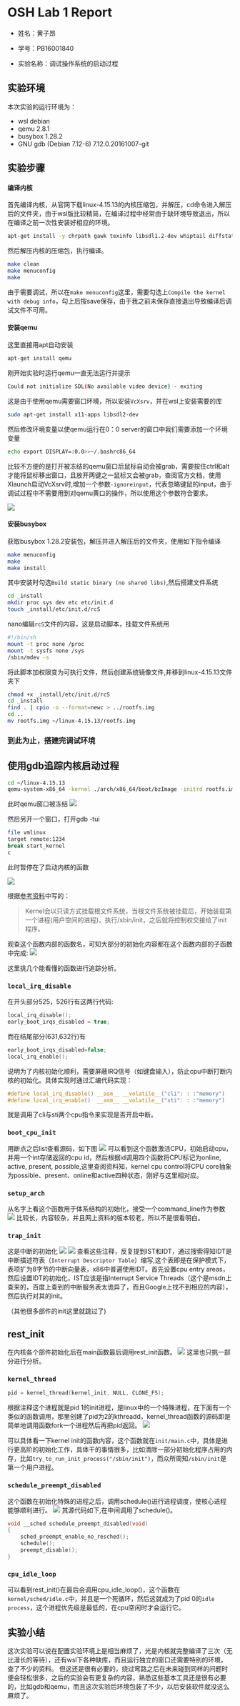 # OSH Lab 1 Report
* 姓名：黄子昂 

* 学号：PB16001840 

* 实验名称：调试操作系统的启动过程 

## 实验环境

本次实验的运行环境为：
- wsl debian
- qemu 2.8.1
- busybox 1.28.2
- GNU gdb (Debian 7.12-6) 7.12.0.20161007-git

## 实验步骤

#### 编译内核

首先编译内核，从官网下载linux-4.15.13的内核压缩包，并解压，cd命令进入解压后的文件夹，由于wsl版比较精简，在编译过程中经常由于缺环境导致退出，所以在编译之前一次性安装好相应的环境。

```bash
apt-get install -y chrpath gawk texinfo libsdl1.2-dev whiptail diffstat cpio libssl-dev

```

然后解压内核的压缩包，执行编译。

```bash
make clean
make menuconfig
make
```
由于需要调试，所以在`make menuconfig`这里，需要勾选上`Compile the kernel with debug info`，勾上后按save保存，由于我之前未保存直接退出导致编译后调试文件不可用。


#### 安装qemu

这里直接用apt自动安装
```bash
apt-get install qemu
```

刚开始实验时运行qemu一直无法运行并提示
```bash
Could not initialize SDL(No available video device) - exiting
```
这是由于使用qemu需要窗口环境，所以安装`VcXsrv`，并在wsl上安装需要的库
```bash
sudo apt-get install x11-apps libsdl2-dev
```
然后修改环境变量以使qemu运行在0：0 server的窗口中我们需要添加一个环境变量
```bash
echo export DISPLAY=:0.0>>~/.bashrc86_64
```

比较不方便的是打开被冻结的qemu窗口后鼠标自动会被grab，需要按住ctrl和alt才能将鼠标移出窗口，且放开两键之一鼠标又会被grab，查阅官方文档，使用Xlaunch启动VcXsrv时,增加一个参数`-ignoreinput`，代表忽略键鼠的input，由于调试过程中不需要用到对qemu黄口的操作，所以使用这个参数符合要求。

![](assets/report-7d402.png)

#### 安装busybox

获取busybox 1.28.2安装包，解压并进入解压后的文件夹，使用如下指令编译
```bash
make menuconfig
make
make install
```
其中安装时勾选`Build static binary (no shared libs)`,然后搭建文件系统

```bash
cd _install
mkdir proc sys dev etc etc/init.d
touch _install/etc/init.d/rcS
```
nano编辑`rcS`文件的内容，这是启动脚本，挂载文件系统用
```bash
#!/bin/sh
mount -t proc none /proc
mount -t sysfs none /sys
/sbin/mdev -s
```
将此脚本加权限变为可执行文件，然后创建系统镜像文件,并移到linux-4.15.13文件夹下

```bash
chmod +x _install/etc/init.d/rcS
cd _install
find . | cpio -o --format=newc > ../rootfs.img
cd ..
mv rootfs.img ~/linux-4.15.13/rootfs.img
```

### 到此为止，搭建完调试环境

## 使用gdb追踪内核启动过程

```bash
cd ~/linux-4.15.13
qemu-system-x86_64 -kernel ./arch/x86_64/boot/bzImage -initrd rootfs.img -append "console=tty1 root=/dev/ram rdinit=/sbin/init" -S -s -append "nokaslr"
```
此时qemu窗口被冻结
![](assets/report-64bbb.png)

然后另开一个窗口，打开gdb -tui
```bash
file vmlinux
target remote:1234
break start_kernel
c
```
此时暂停在了启动内核的函数

![](assets/report-011ab.png)

根据[参考资料](https://www.cnblogs.com/codecc/p/boot.html)中写的：
>Kernel会以只读方式挂载根文件系统，当根文件系统被挂载后，开始装载第一个进程(用户空间的进程)，执行/sbin/init，之后就将控制权交接给了init程序。

观查这个函数内部的函数名，可知大部分的初始化内容都在这个函数内部的子函数中完成:
![](assets/report-43b0e.png)




这里挑几个能看懂的函数进行追踪分析。

### `local_irq_disable`
在开头部分525，526行有这两行代码:
```c
local_irq_disable();                                                   
early_boot_irqs_disabled = true;
```
而在结尾部分(631,632行)有
```c
early_boot_irqs_disabled=false;                                           
local_irq_enable();
```
说明为了内核初始化顺利，需要屏蔽IRQ信号（如键盘输入），防止cpu中断打断内核的初始化。具体实现时通过汇编代码实现：
```c
#define local_irq_disable() __asm__ __volatile__("cli": : :"memory")  
#define local_irq_enable()  __asm__ __volatile__("sti": : :"memory")  
```
就是调用了cli与sti两个cpu指令来实现是否开启中断。

### `boot_cpu_init`

用断点之后list查看源码，如下图
![](assets/report-3b06b.png)
可以看到这个函数激活CPU，初始启动cpu，并用一个int存储返回的cpu id，然后根据id调用四个函数将CPU标记为online, active, present, possible,这里查阅资料知，kernel cpu control将CPU core抽象为possible、present、online和active四种状态，刚好与这里相对应。


### `setup_arch`
从名字上看这个函数用于体系结构的初始化，接受一个command_line作为参数
![](assets/report-60401.png)
比较长，内容较杂，并且网上资料的版本较老，所以不是很看明白。

### `trap_init`
这是中断的初始化
![](assets/report-1ad93.png)
![](assets/report-1d02c.png)
查看这些注释，反复提到IST和IDT，通过搜索得知IDT是中断描述符表（`Interrupt Descriptor Table`）缩写,这个表即是在保护模式下，表项扩为8字节的中断向量表，x86中普遍使用IDT。首先设置cpu entry areas，然后设置IDT的初始化，IST应该是指Interrupt Service Threads（这个是msdn上查来的，百度上查到的中断服务表太诡异了，而且Google上找不到相应的内容），然后执行对其的init。

（其他很多部件的init这里就跳过了)
## rest_init
在内核各个部件初始化后在main函数最后调用rest_init函数。
![](assets/report-18471.png)
这里也只挑一部分进行分析。
### `kernel_thread`

```c
pid = kernel_thread(kernel_init, NULL, CLONE_FS);
```
根据注释这个进程就是pid 1的init进程，是linux中的一个特殊进程，在下面有一个类似的函数调用，那里创建了pid为2的kthreadd，kernel_thread函数的源码即是简单地调用函数fork一个进程然后再把pid返回。
![](assets/report-e1463.png)

可以具体看一下kernel init的函数内容，这个函数就在`init/main.c`中，具体是进行更高阶的初始化工作，具体干的事情很多，比如清除一部分初始化程序占用的内存，比如`try_to_run_init_process("/sbin/init")`，而众所周知`/sbin/init`是第一个用户进程。

###  `schedule_preempt_disabled`
这个函数在初始化特殊的进程之后，调用schedule()进行进程调度，使核心进程能够顺利进行。
![](assets/report-dbcd4.png)
其源代码如下,在中间调用了schedule()。
```c
void __sched schedule_preempt_disabled(void)
{
    sched_preempt_enable_no_resched();  
    schedule();
    preempt_disable();  
}
```

### `cpu_idle_loop`
可以看到rest_init()在最后会调用cpu_idle_loop()，这个函数在`kernel/sched/idle.c`中，并且是一个死循环，然后这就成为了pid 0的`idle process`，这个进程优先级是最低的，在cpu空闲时才会运行它。

## 实验小结
这次实验可以说在配置实验环境上是相当麻烦了，光是内核就完整编译了三次（无比漫长的等待），还有wsl下各种缺库，而且运行独立的窗口还需要特别的环境，查了不少的资料。
但这还是很有必要的，绕过弯路之后在未来碰到同样的问题时便会轻松很多，之后的实验会有更复杂的内容，熟悉这些基本工具还是很有必要的，比如gdb和qemu，而且这次实验后环境包装了不少，以后安装软件就没这么麻烦了。
